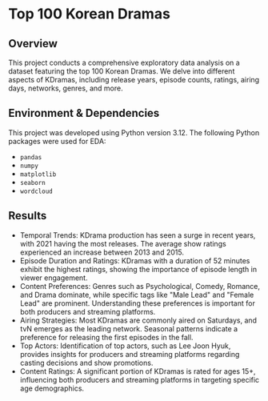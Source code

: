 # Top 100 Korean Dramas

## Overview
This project conducts a comprehensive exploratory data analysis on a dataset featuring the top 100 Korean Dramas. We delve into different aspects of KDramas, including release years, episode counts, ratings, airing days, networks, genres, and more.

## Environment & Dependencies
This project was developed using Python version 3.12. The following Python packages were used for EDA:

- `pandas`
- `numpy`
- `matplotlib`
- `seaborn`
- `wordcloud`

## Results
- Temporal Trends: KDrama production has seen a surge in recent years, with 2021 having the most releases. The average show ratings experienced an increase between 2013 and 2015.
- Episode Duration and Ratings: KDramas with a duration of 52 minutes exhibit the highest ratings, showing the importance of episode length in viewer engagement.
- Content Preferences: Genres such as Psychological, Comedy, Romance, and Drama dominate, while specific tags like "Male Lead" and "Female Lead" are prominent. Understanding these preferences is important for both producers and streaming platforms.
- Airing Strategies: Most KDramas are commonly aired on Saturdays, and tvN emerges as the leading network. Seasonal patterns indicate a preference for releasing the first episodes in the fall.
- Top Actors: Identification of top actors, such as Lee Joon Hyuk, provides insights for producers and streaming platforms regarding casting decisions and show promotions.
- Content Ratings: A significant portion of KDramas is rated for ages 15+, influencing both producers and streaming platforms in targeting specific age demographics.
